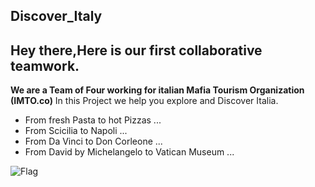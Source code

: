 ## Discover_Italy
## Hey there,Here is our first collaborative teamwork.
**We are a Team of Four working for italian Mafia Tourism Organization (IMTO.co)**
In this Project we help you explore and Discover Italia.

- From fresh Pasta to hot Pizzas ...
- From Scicilia to Napoli ...
- From Da Vinci to Don Corleone ...
- From David by Michelangelo to Vatican Museum ...

![Flag](https://upload.wikimedia.org/wikipedia/en/thumb/0/03/Flag_of_Italy.svg/125px-Flag_of_Italy.svg.png)
